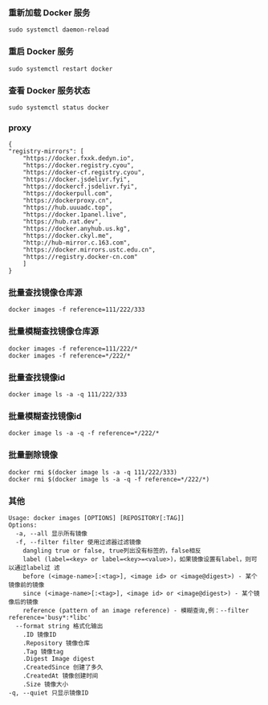 ### 重新加载 Docker 服务

`sudo systemctl daemon-reload`

### 重启 Docker 服务

`sudo systemctl restart docker`

### 查看 Docker 服务状态

`sudo systemctl status docker`

### proxy

```
{
"registry-mirrors": [
    "https://docker.fxxk.dedyn.io",
    "https://docker.registry.cyou",
    "https://docker-cf.registry.cyou",
    "https://docker.jsdelivr.fyi",
    "https://dockercf.jsdelivr.fyi",
    "https://dockerpull.com",
    "https://dockerproxy.cn",
    "https://hub.uuuadc.top",
    "https://docker.1panel.live",
    "https://hub.rat.dev",
    "https://docker.anyhub.us.kg",
    "https://docker.ckyl.me",
    "http://hub-mirror.c.163.com",
    "https://docker.mirrors.ustc.edu.cn",
    "https://registry.docker-cn.com"
    ]
}
```

### 批量查找镜像仓库源

`docker images -f reference=111/222/333`

### 批量模糊查找镜像仓库源

`docker images -f reference=111/222/*`      
`docker images -f reference=*/222/*`

### 批量查找镜像id

`docker image ls -a -q 111/222/333`

### 批量模糊查找镜像id

`docker image ls -a -q -f reference=*/222/*`

### 批量删除镜像

`docker rmi $(docker image ls -a -q 111/222/333)`       
`docker rmi $(docker image ls -a -q -f reference=*/222/*)`      

### 其他
```
Usage: docker images [OPTIONS] [REPOSITORY[:TAG]]
Options:
  -a, --all 显示所有镜像
  -f, --filter filter 使用过滤器过滤镜像
    dangling true or false, true列出没有标签的，false相反
    label (label=<key> or label=<key>=<value>)，如果镜像设置有label，则可以通过label过 滤
    before (<image-name>[:<tag>], <image id> or <image@digest>) - 某个镜像前的镜像
    since (<image-name>[:<tag>], <image id> or <image@digest>) - 某个镜像后的镜像
    reference (pattern of an image reference) - 模糊查询,例：--filter reference='busy*:*libc' 
  --format string 格式化输出
    .ID 镜像ID
    .Repository 镜像仓库
    .Tag 镜像tag
    .Digest Image digest
    .CreatedSince 创建了多久
    .CreatedAt 镜像创建时间
    .Size 镜像大小
-q, --quiet 只显示镜像ID
```
